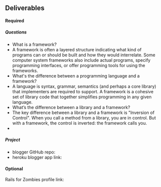 ## Deliverables
#### Required
##### Questions
- What is a framework?
- A framework is often a layered structure indicating what kind of programs can or should be built and how they would interrelate. Some computer system frameworks also include actual programs, specify programming interfaces, or offer programming tools for using the frameworks.
- What's the difference between a programming language and a framework?
- A language is syntax, grammar, semantics (and perhaps a core library) that implementers are required to support. A framework is a cohesive set of library code that together simplifies programming in any given language.
- What’s the difference between a library and a framework?
- The key difference between a library and a framework is "Inversion of Control". When you call a method from a library, you are in control. But with a framework, the control is inverted: the framework calls you.
- 

##### Project
- blogger GitHub repo: 
- heroku blogger app link:

#### Optional
Rails for Zombies profile link:
